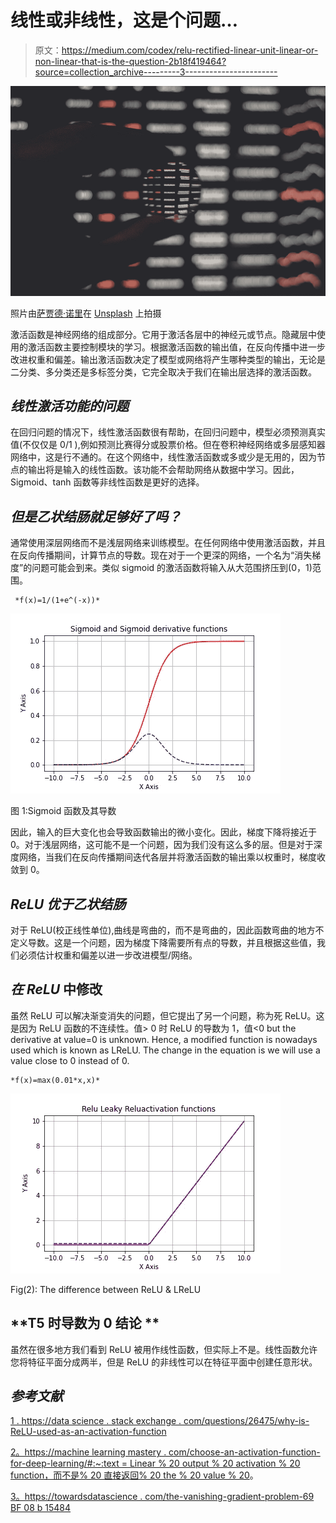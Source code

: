 # 线性或非线性，这是个问题…

> 原文：<https://medium.com/codex/relu-rectified-linear-unit-linear-or-non-linear-that-is-the-question-2b18f419464?source=collection_archive---------3----------------------->

![](img/88604cfe380a4151311d22898bbf8796.png)

照片由[萨贾德·诺里](https://unsplash.com/@sajad_sqs9966b?utm_source=medium&utm_medium=referral)在 [Unsplash](https://unsplash.com?utm_source=medium&utm_medium=referral) 上拍摄

激活函数是神经网络的组成部分。它用于激活各层中的神经元或节点。隐藏层中使用的激活函数主要控制模块的学习。根据激活函数的输出值，在反向传播中进一步改进权重和偏差。输出激活函数决定了模型或网络将产生哪种类型的输出，无论是二分类、多分类还是多标签分类，它完全取决于我们在输出层选择的激活函数。

## ***线性激活功能的问题***

在回归问题的情况下，线性激活函数很有帮助，在回归问题中，模型必须预测真实值(不仅仅是 0/1 ),例如预测比赛得分或股票价格。但在卷积神经网络或多层感知器网络中，这是行不通的。在这个网络中，线性激活函数或多或少是无用的，因为节点的输出将是输入的线性函数。该功能不会帮助网络从数据中学习。因此，Sigmoid、tanh 函数等非线性函数是更好的选择。

## ***但是乙状结肠就足够好了吗？***

通常使用深层网络而不是浅层网络来训练模型。在任何网络中使用激活函数，并且在反向传播期间，计算节点的导数。现在对于一个更深的网络，一个名为“消失梯度”的问题可能会到来。类似 sigmoid 的激活函数将输入从大范围挤压到(0，1)范围。

```
 *f(x)=1/(1+e^(-x))*
```

![](img/df38b41a7bc5aa75e7a577366f625fe2.png)

图 1:Sigmoid 函数及其导数

因此，输入的巨大变化也会导致函数输出的微小变化。因此，梯度下降将接近于 0。对于浅层网络，这可能不是一个问题，因为我们没有这么多的层。但是对于深度网络，当我们在反向传播期间迭代各层并将激活函数的输出乘以权重时，梯度收敛到 0。

## ***ReLU 优于乙状结肠***

对于 ReLU(校正线性单位),曲线是弯曲的，而不是弯曲的，因此函数弯曲的地方不定义导数。这是一个问题，因为梯度下降需要所有点的导数，并且根据这些值，我们必须估计权重和偏差以进一步改进模型/网络。

## ***在 ReLU* 中修改**

虽然 ReLU 可以解决渐变消失的问题，但它提出了另一个问题，称为死 ReLU。这是因为 ReLU 函数的不连续性。值> 0 时 ReLU 的导数为 1，值<0 but the derivative at value=0 is unknown. Hence, a modified function is nowadays used which is known as LReLU. The change in the equation is we will use a value close to 0 instead of 0.

```
*f(x)=max(0.01*x,x)*
```

![](img/dabf745ff0afc04b21ffcdbfa9f62aec.png)

Fig(2): The difference between ReLU & LReLU

## **T5 时导数为 0 结论 **

虽然在很多地方我们看到 ReLU 被用作线性函数，但实际上不是。线性函数允许您将特征平面分成两半，但是 ReLU 的非线性可以在特征平面中创建任意形状。

## ***参考文献***

[1 . https://data science . stack exchange . com/questions/26475/why-is-ReLU-used-as-an-activation-function](https://datascience.stackexchange.com/questions/26475/why-is-relu-used-as-an-activation-function)

[2。https://machine learning mastery . com/choose-an-activation-function-for-deep-learning/#:~:text = Linear % 20 output % 20 activation % 20 function，而不是% 20 直接返回% 20 the % 20 value % 20](https://machinelearningmastery.com/choose-an-activation-function-for-deep-learning/#:~:text=Linear%20Output%20Activation%20Function,instead%20returns%20the%20value%20directly)。

[3。https://towardsdatascience . com/the-vanishing-gradient-problem-69 BF 08 b 15484](https://towardsdatascience.com/the-vanishing-gradient-problem-69bf08b15484)